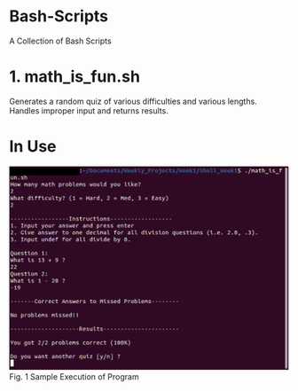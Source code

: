 # Bash-Scripts
A Collection of Bash Scripts

# 1. math_is_fun.sh
Generates a random quiz of various difficulties and various lengths. Handles improper input and returns results.

# In Use
![img_shell1_Week1_rev](img_shell1_Week1_rev.png?raw=true)
Fig. 1 Sample Execution of Program

